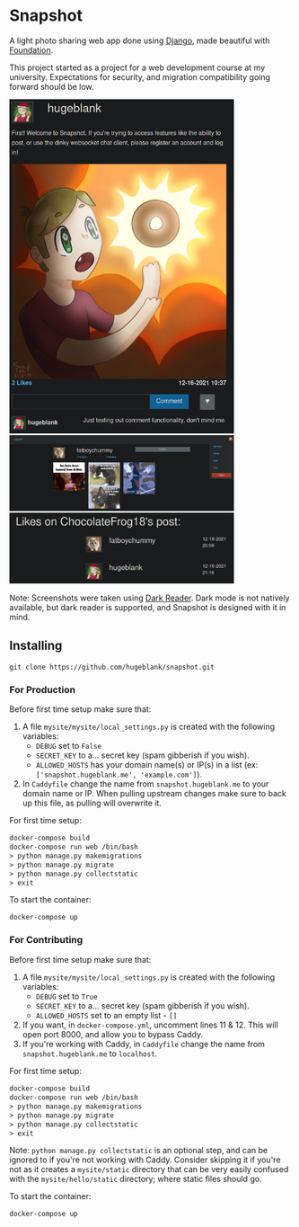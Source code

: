 # Snapshot
A light photo sharing web app done using [Django](https://www.djangoproject.com/), made beautiful with [Foundation](https://get.foundation/index.html).

This project started as a project for a web development course at my university. Expectations for security, and migration compatibility going forward should be low.

<img src="/screenshots/post.png" width="400">
<img src="/screenshots/user.png" width="400">
<img src="/screenshots/likes.png" width="400">

Note: Screenshots were taken using [Dark Reader](https://darkreader.org/). Dark mode is not natively available, but dark reader is supported, and Snapshot is designed with it in mind.

## Installing

```
git clone https://github.com/hugeblank/snapshot.git
```

### For Production
Before first time setup make sure that:
   1. A file `mysite/mysite/local_settings.py` is created with the following variables:
      - `DEBUG` set to `False`
      - `SECRET_KEY` to a... secret key (spam gibberish if you wish).
      - `ALLOWED_HOSTS` has your domain name(s) or IP(s) in a list (ex: `['snapshot.hugeblank.me', 'example.com']`).
   2. In `Caddyfile` change the name from `snapshot.hugeblank.me` to your domain name or IP. When pulling upstream changes make sure to back up this file, as pulling will overwrite it.

For first time setup:

```
docker-compose build
docker-compose run web /bin/bash
> python manage.py makemigrations
> python manage.py migrate
> python manage.py collectstatic
> exit
```
To start the container:
```
docker-compose up
```

### For Contributing

Before first time setup make sure that:
   1. A file `mysite/mysite/local_settings.py` is created with the following variables:
      - `DEBUG` set to `True`
      - `SECRET_KEY` to a... secret key (spam gibberish if you wish).
      - `ALLOWED_HOSTS` set to an empty list - `[]`
   2. If you want, in `docker-compose.yml`, uncomment lines 11 & 12. This will open port 8000, and allow you to bypass Caddy.
   3. If you're working with Caddy, in `Caddyfile` change the name from `snapshot.hugeblank.me` to `localhost`.

For first time setup:
```
docker-compose build
docker-compose run web /bin/bash
> python manage.py makemigrations
> python manage.py migrate
> python manage.py collectstatic
> exit
```
Note: `python manage.py collectstatic` is an optional step, and can be ignored to if you're not working with Caddy. Consider skipping it if you're not as it creates a `mysite/static` directory that can be very easily confused with the `mysite/hello/static` directory; where static files should go.

To start the container:
```
docker-compose up
```